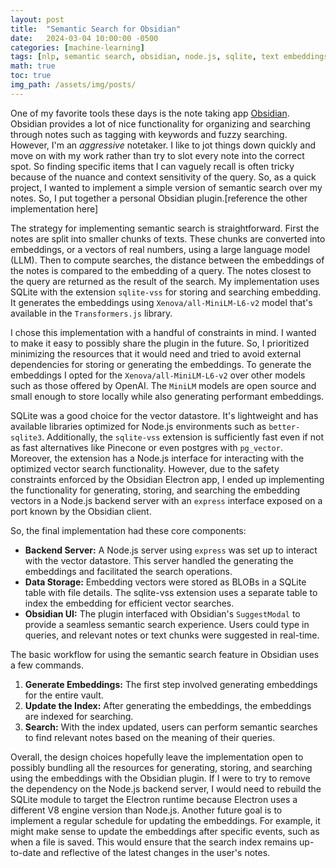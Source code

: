 ```yaml
---
layout: post
title:  "Semantic Search for Obsidian"
date:   2024-03-04 10:00:00 -0500
categories: [machine-learning]
tags: [nlp, semantic search, obsidian, node.js, sqlite, text embeddings]
math: true
toc: true
img_path: /assets/img/posts/
---
```

One of my favorite tools these days is the note taking app [Obsidian](https://obsidian.md/). Obsidian provides a lot of nice functionality for organizing and searching through notes such as tagging with keywords and fuzzy searching. However, I'm an *aggressive* notetaker. I like to jot things down quickly and move on with my work rather than try to slot every note into the correct spot. So finding specific items that I can vaguely recall is often tricky because of the nuance and context sensitivity of the query. So, as a quick project, I wanted to implement a simple version of semantic search over my notes. So, I put together a personal Obsidian plugin.[reference the other implementation here]

The strategy for implementing semantic search is straightforward. First the notes are split into smaller chunks of texts. These chunks are converted into embeddings, or a vectors of real numbers, using a large language model (LLM). Then to compute searches, the distance between the embeddings of the notes is compared to the embedding of a query. The notes closest to the query are returned as the result of the search. My implementation uses SQLite with the extension `sqlite-vss` for storing and searching embedding. It generates the embeddings using `Xenova/all-MiniLM-L6-v2` model that's available in the `Transformers.js` library.

I chose this implementation with a handful of constraints in mind. I wanted to make it easy to possibly share the plugin in the future. So, I prioritized minimizing the resources that it would need and tried to avoid external dependencies for storing or generating the embeddings. To generate the embeddings I opted for the `Xenova/all-MiniLM-L6-v2` over other models such as those offered by OpenAI. The `MiniLM` models are open source and small enough to store locally while also generating performant embeddings.

SQLite was a good choice for the vector datastore. It's lightweight and has available libraries optimized for Node.js environments such as `better-sqlite3`. Additionally, the `sqlite-vss` extension is sufficiently fast even if not as fast alternatives like Pinecone or even postgres with `pg_vector`. Moreover, the extension has a Node.js interface for interacting with the optimized vector search functionality. However, due to the safety constraints enforced by the Obsidian Electron app, I ended up implementing the functionality for generating, storing, and searching the embedding vectors in a Node.js backend server with an `express` interface exposed on a port known by the Obsidian client.

So, the final implementation had these core components:

- **Backend Server:** A Node.js server using `express` was set up to interact with the vector datastore. This server handled the generating the embeddings and facilitated the search operations.
- **Data Storage:** Embedding vectors were stored as BLOBs in a SQLite table with file details. The sqlite-vss extension uses a separate table to index the embedding for efficient vector searches.
- **Obsidian UI:** The plugin interfaced with Obsidian's `SuggestModal` to provide a seamless semantic search experience. Users could type in queries, and relevant notes or text chunks were suggested in real-time.

The basic workflow for using the semantic search feature in Obsidian uses a few commands.
1. **Generate Embeddings:** The first step involved generating embeddings for the entire vault.
2. **Update the Index:** After generating the embeddings, the embeddings are indexed for searching.
3. **Search:** With the index updated, users can perform semantic searches to find relevant notes based on the meaning of their queries.

Overall, the design choices hopefully leave the implementation open to possibly bundling all the resources for generating, storing, and searching using the embeddings with the Obsidian plugin. If I were to try to remove the dependency on the Node.js backend server, I would need to rebuild the SQLite module to target the Electron runtime because Electron uses a different V8 engine version than Node.js. Another future goal is to implement a regular schedule for updating the embeddings. For example, it might make sense to update the embeddings after specific events, such as when a file is saved. This would ensure that the search index remains up-to-date and reflective of the latest changes in the user's notes.